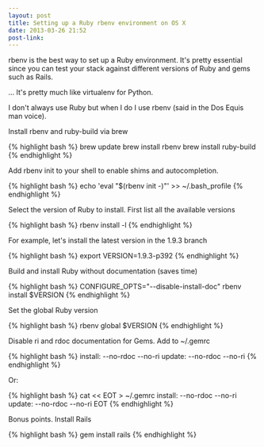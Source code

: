 ```yaml
---
layout: post
title: Setting up a Ruby rbenv environment on OS X
date: 2013-03-26 21:52
post-link:
---
```


rbenv is the best way to set up a Ruby environment.  It's pretty essential since you can test your stack against different versions of Ruby and gems such as Rails.

... It's pretty much like virtualenv for Python.

I don't always use Ruby but when I do I use rbenv (said in the Dos Equis man voice).

Install rbenv and ruby-build via brew

{% highlight bash %}
brew update
brew install rbenv
brew install ruby-build
{% endhighlight %}

Add rbenv init to your shell to enable shims and autocompletion.

{% highlight bash %}
echo 'eval "$(rbenv init -)"' >> ~/.bash_profile
{% endhighlight %}

Select the version of Ruby to install.  First list all the available versions

{% highlight bash %}
rbenv install -l
{% endhighlight %}

For example, let's install the latest version in the 1.9.3 branch

{% highlight bash %}
export VERSION=1.9.3-p392
{% endhighlight %}

Build and install Ruby without documentation (saves time)

{% highlight bash %}
CONFIGURE_OPTS="--disable-install-doc" rbenv install $VERSION
{% endhighlight %}

Set the global Ruby version

{% highlight bash %}
rbenv global $VERSION
{% endhighlight %}

Disable ri and rdoc documentation for Gems.  Add to ~/.gemrc

{% highlight bash %}
install: --no-rdoc --no-ri
update: --no-rdoc --no-ri
{% endhighlight %}

Or:

{% highlight bash %}
cat << EOT > ~/.gemrc
install: --no-rdoc --no-ri
update: --no-rdoc --no-ri
EOT
{% endhighlight %}

Bonus points.  Install Rails

{% highlight bash %}
gem install rails
{% endhighlight %}


